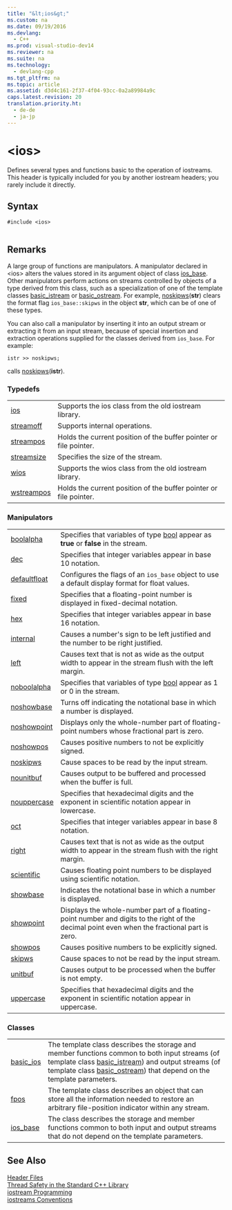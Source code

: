 ```yaml
---
title: "&lt;ios&gt;"
ms.custom: na
ms.date: 09/19/2016
ms.devlang: 
  - C++
ms.prod: visual-studio-dev14
ms.reviewer: na
ms.suite: na
ms.technology: 
  - devlang-cpp
ms.tgt_pltfrm: na
ms.topic: article
ms.assetid: d3d4c161-2f37-4f04-93cc-0a2a89984a9c
caps.latest.revision: 20
translation.priority.ht: 
  - de-de
  - ja-jp
---
```

# &lt;ios&gt;
Defines several types and functions basic to the operation of iostreams. This header is typically included for you by another iostream headers; you rarely include it directly.  
  
## Syntax  
  
```  
#include <ios>  
  
```  
  
## Remarks  
 A large group of functions are manipulators. A manipulator declared in <ios\> alters the values stored in its argument object of class [ios_base](../vs140/ios_base-Class.md). Other manipulators perform actions on streams controlled by objects of a type derived from this class, such as a specialization of one of the template classes [basic_istream](../vs140/basic_istream-Class.md) or [basic_ostream](../vs140/basic_ostream-Class.md). For example, [noskipws](../vs140/-ios--functions.md#noskipws)(**str**) clears the format flag `ios_base::skipws` in the object **str**, which can be of one of these types.  
  
 You can also call a manipulator by inserting it into an output stream or extracting it from an input stream, because of special insertion and extraction operations supplied for the classes derived from `ios_base`. For example:  
  
```  
istr >> noskipws;  
```  
  
 calls [noskipws](../vs140/-ios--functions.md#noskipws)(**istr**).  
  
### Typedefs  
  
|||  
|-|-|  
|[ios](../vs140/-ios--typedefs.md#ios)|Supports the ios class from the old iostream library.|  
|[streamoff](../vs140/-ios--typedefs.md#streamoff)|Supports internal operations.|  
|[streampos](../vs140/-ios--typedefs.md#streampos)|Holds the current position of the buffer pointer or file pointer.|  
|[streamsize](../vs140/-ios--typedefs.md#streamsize)|Specifies the size of the stream.|  
|[wios](../vs140/-ios--typedefs.md#wios)|Supports the wios class from the old iostream library.|  
|[wstreampos](../vs140/-ios--typedefs.md#wstreampos)|Holds the current position of the buffer pointer or file pointer.|  
  
### Manipulators  
  
|||  
|-|-|  
|[boolalpha](../vs140/-ios--functions.md#boolalpha)|Specifies that variables of type [bool](../vs140/bool--C---.md) appear as **true** or **false** in the stream.|  
|[dec](../vs140/-ios--functions.md#dec)|Specifies that integer variables appear in base 10 notation.|  
|[defaultfloat](../vs140/-ios--functions.md#ios_defaultfloat)|Configures the flags of an `ios_base` object to use a default display format for float values.|  
|[fixed](../vs140/-ios--functions.md#fixed)|Specifies that a floating-point number is displayed in fixed-decimal notation.|  
|[hex](../vs140/-ios--functions.md#hex)|Specifies that integer variables appear in base 16 notation.|  
|[internal](../vs140/-ios--functions.md#internal)|Causes a number's sign to be left justified and the number to be right justified.|  
|[left](../vs140/-ios--functions.md#left)|Causes text that is not as wide as the output width to appear in the stream flush with the left margin.|  
|[noboolalpha](../vs140/-ios--functions.md#noboolalpha)|Specifies that variables of type [bool](../vs140/bool--C---.md) appear as 1 or 0 in the stream.|  
|[noshowbase](../vs140/-ios--functions.md#noshowbase)|Turns off indicating the notational base in which a number is displayed.|  
|[noshowpoint](../vs140/-ios--functions.md#noshowpoint)|Displays only the whole-number part of floating-point numbers whose fractional part is zero.|  
|[noshowpos](../vs140/-ios--functions.md#noshowpos)|Causes positive numbers to not be explicitly signed.|  
|[noskipws](../vs140/-ios--functions.md#noskipws)|Cause spaces to be read by the input stream.|  
|[nounitbuf](../vs140/-ios--functions.md#nounitbuf)|Causes output to be buffered and processed when the buffer is full.|  
|[nouppercase](../vs140/-ios--functions.md#nouppercase)|Specifies that hexadecimal digits and the exponent in scientific notation appear in lowercase.|  
|[oct](../vs140/-ios--functions.md#oct)|Specifies that integer variables appear in base 8 notation.|  
|[right](../vs140/-ios--functions.md#right)|Causes text that is not as wide as the output width to appear in the stream flush with the right margin.|  
|[scientific](../vs140/-ios--functions.md#scientific)|Causes floating point numbers to be displayed using scientific notation.|  
|[showbase](../vs140/-ios--functions.md#showbase)|Indicates the notational base in which a number is displayed.|  
|[showpoint](../vs140/-ios--functions.md#showpoint)|Displays the whole-number part of a floating-point number and digits to the right of the decimal point even when the fractional part is zero.|  
|[showpos](../vs140/-ios--functions.md#showpos)|Causes positive numbers to be explicitly signed.|  
|[skipws](../vs140/-ios--functions.md#skipws)|Cause spaces to not be read by the input stream.|  
|[unitbuf](../vs140/-ios--functions.md#unitbuf)|Causes output to be processed when the buffer is not empty.|  
|[uppercase](../vs140/-ios--functions.md#uppercase)|Specifies that hexadecimal digits and the exponent in scientific notation appear in uppercase.|  
  
### Classes  
  
|||  
|-|-|  
|[basic_ios](../vs140/basic_ios-Class.md)|The template class describes the storage and member functions common to both input streams (of template class [basic_istream](../vs140/basic_istream-Class.md)) and output streams (of template class [basic_ostream](../vs140/basic_ostream-Class.md)) that depend on the template parameters.|  
|[fpos](../vs140/fpos-Class.md)|The template class describes an object that can store all the information needed to restore an arbitrary file-position indicator within any stream.|  
|[ios_base](../vs140/ios_base-Class.md)|The class describes the storage and member functions common to both input and output streams that do not depend on the template parameters.|  
  
## See Also  
 [Header Files](../vs140/C---Standard-Library-Header-Files.md)   
 [Thread Safety in the Standard C++ Library](../vs140/Thread-Safety-in-the-C---Standard-Library.md)   
 [iostream Programming](../vs140/iostream-Programming.md)   
 [iostreams Conventions](../vs140/iostreams-Conventions.md)